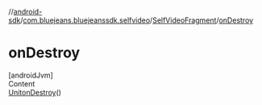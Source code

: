 //[android-sdk](../../../index.md)/[com.bluejeans.bluejeanssdk.selfvideo](../index.md)/[SelfVideoFragment](index.md)/[onDestroy](on-destroy.md)



# onDestroy  
[androidJvm]  
Content  
[Unit](https://kotlinlang.org/api/latest/jvm/stdlib/kotlin/-unit/index.html)[onDestroy](on-destroy.md)()  
  




